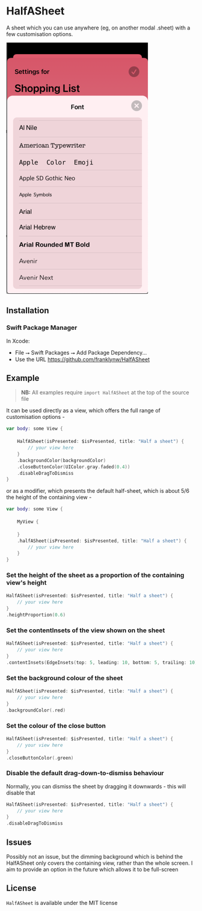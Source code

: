 # HalfASheet

A sheet which you can use anywhere (eg, on another modal .sheet) with a few customisation options.

<img src="Resources//Example1.png" alt="Example 1"/>

## Installation

### Swift Package Manager

In Xcode:
* File ⭢ Swift Packages ⭢ Add Package Dependency...
* Use the URL https://github.com/franklynw/HalfASheet


## Example

> **NB:** All examples require `import HalfASheet` at the top of the source file

It can be used directly as a view, which offers the full range of customisation options -

```swift
var body: some View {
    
    HalfASheet(isPresented: $isPresented, title: "Half a sheet") {
        // your view here
    }
    .backgroundColor(backgroundColor)
    .closeButtonColor(UIColor.gray.faded(0.4))
    .disableDragToDismiss
}
```

or as a modifier, which presents the default half-sheet, which is about 5/6 the height of the containing view -

```swift
var body: some View {

    MyView {
    
    }
    .halfASheet(isPresented: $isPresented, title: "Half a sheet") {
        // your view here
    }
}
```


### Set the height of the sheet as a proportion of the containing view's height

```swift
HalfASheet(isPresented: $isPresented, title: "Half a sheet") {
    // your view here
}
.heightProportion(0.6)
```

### Set the contentInsets of the view shown on the sheet

```swift
HalfASheet(isPresented: $isPresented, title: "Half a sheet") {
    // your view here
}
.contentInsets(EdgeInsets(top: 5, leading: 10, bottom: 5, trailing: 10))
```

### Set the background colour of the sheet

```swift
HalfASheet(isPresented: $isPresented, title: "Half a sheet") {
    // your view here
}
.backgroundColor(.red)
```

### Set the colour of the close button

```swift
HalfASheet(isPresented: $isPresented, title: "Half a sheet") {
    // your view here
}
.closeButtonColor(.green)
```

### Disable the default drag-down-to-dismiss behaviour

Normally, you can dismiss the sheet by dragging it downwards - this will disable that

```swift
HalfASheet(isPresented: $isPresented, title: "Half a sheet") {
    // your view here
}
.disableDragToDismiss
```

## Issues

Possibly not an issue, but the dimming background which is behind the HalfASheet only covers the containing view, rather than the whole screen. I aim to provide an option in the future which allows it to be full-screen

## License  

`HalfASheet` is available under the MIT license
